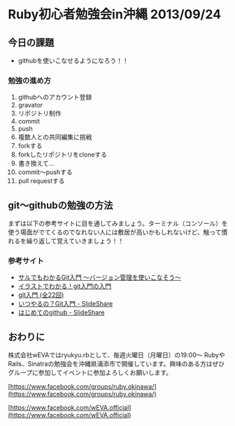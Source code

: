 # Ruby初心者勉強会in沖縄 2013/09/24

## 今日の課題

- githubを使いこなせるようになろう！！

### 勉強の進め方

1. githubへのアカウント登録
2. gravator
3. リポジトリ制作
4. commit
5. push
6. 複数人との共同編集に挑戦
7. forkする
8. forkしたリポジトリをcloneする
9. 書き換えて…
10. commit〜pushする
11. pull requestする

## git〜githubの勉強の方法

まずは以下の参考サイトに目を通してみましょう。ターミナル（コンソール）を使う場面がでてくるのでなれない人には敷居が高いかもしれないけど、触って慣れるを繰り返して覚えていきましょう！！

### 参考サイト

- [サルでもわかるGit入門 〜バージョン管理を使いこなそう〜](http://www.backlog.jp/git-guide/)
- [イラストでわかる！git入門の入門](http://blog.asial.co.jp/894)
- [git入門 (全22回)](http://dotinstall.com/lessons/basic_git)
- [いつやるの？Git入門 - SlideShare](http://www.slideshare.net/matsukaz/git-17499005)
- [はじめてのgithub - SlideShare](http://www.slideshare.net/nullpopopo/github-12293342)

## おわりに

株式会社wEVAではryukyu.rbとして、毎週火曜日（月曜日）の19:00〜 RubyやRails、Sinatraの勉強会を沖縄県浦添市で開催しています。興味のある方はぜひグループに参加してイベントに参加よろしくお願いします。

[https://www.facebook.com/groups/ruby.okinawa/](https://www.facebook.com/groups/ruby.okinawa/)

[https://www.facebook.com/wEVA.official](https://www.facebook.com/wEVA.official)
